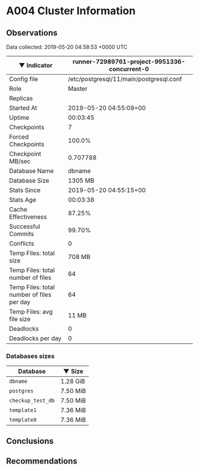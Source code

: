 # A004 Cluster Information #

## Observations ##
Data collected: 2019-05-20 04:58:53 +0000 UTC  

|&#9660;&nbsp;Indicator | runner-72989761-project-9951336-concurrent-0 |
|--------|-------|
|Config file |/etc/postgresql/11/main/postgresql.conf|
|Role |Master|
|Replicas ||
|Started At |2019-05-20&nbsp;04:55:09+00|
|Uptime |00:03:45|
|Checkpoints |7|
|Forced Checkpoints |100.0%|
|Checkpoint MB/sec |0.707788|
|Database Name |dbname|
|Database Size |1305&nbsp;MB|
|Stats Since |2019-05-20&nbsp;04:55:15+00|
|Stats Age |00:03:38|
|Cache Effectiveness |87.25%|
|Successful Commits |99.70%|
|Conflicts |0|
|Temp Files: total size |708&nbsp;MB|
|Temp Files: total number of files |64|
|Temp Files: total number of files per day |64|
|Temp Files: avg file size |11&nbsp;MB|
|Deadlocks |0|
|Deadlocks per day |0|


### Databases sizes ###

| Database | &#9660;&nbsp;Size |
|----------|--------|
| `dbname` | 1.28&nbsp;GiB |
| `postgres` | 7.50&nbsp;MiB |
| `checkup_test_db` | 7.50&nbsp;MiB |
| `template1` | 7.36&nbsp;MiB |
| `template0` | 7.36&nbsp;MiB |


## Conclusions ##


## Recommendations ##

